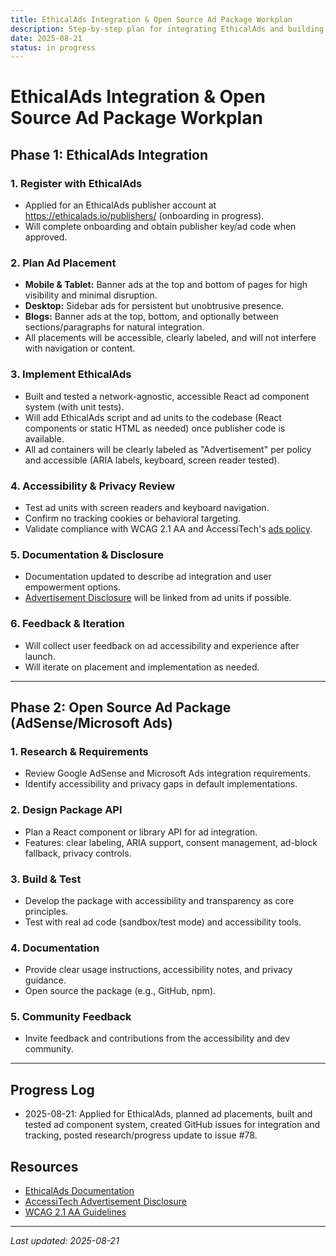```yaml
---
title: EthicalAds Integration & Open Source Ad Package Workplan
description: Step-by-step plan for integrating EthicalAds and building a transparent, accessible ad package for AccessiTech.
date: 2025-08-21
status: in progress
---
```


# EthicalAds Integration & Open Source Ad Package Workplan

## Phase 1: EthicalAds Integration

### 1. Register with EthicalAds

- Applied for an EthicalAds publisher account at https://ethicalads.io/publishers/ (onboarding in progress).
- Will complete onboarding and obtain publisher key/ad code when approved.

### 2. Plan Ad Placement

- **Mobile & Tablet:** Banner ads at the top and bottom of pages for high visibility and minimal disruption.
- **Desktop:** Sidebar ads for persistent but unobtrusive presence.
- **Blogs:** Banner ads at the top, bottom, and optionally between sections/paragraphs for natural integration.
- All placements will be accessible, clearly labeled, and will not interfere with navigation or content.

### 3. Implement EthicalAds

- Built and tested a network-agnostic, accessible React ad component system (with unit tests).
- Will add EthicalAds script and ad units to the codebase (React components or static HTML as needed) once publisher code is available.
- All ad containers will be clearly labeled as "Advertisement" per policy and accessible (ARIA labels, keyboard, screen reader tested).

### 4. Accessibility & Privacy Review

- Test ad units with screen readers and keyboard navigation.
- Confirm no tracking cookies or behavioral targeting.
- Validate compliance with WCAG 2.1 AA and AccessiTech's [ads policy](public/disclosures/ads.md).

### 5. Documentation & Disclosure

- Documentation updated to describe ad integration and user empowerment options.
- [Advertisement Disclosure](public/disclosures/ads.md) will be linked from ad units if possible.

### 6. Feedback & Iteration

- Will collect user feedback on ad accessibility and experience after launch.
- Will iterate on placement and implementation as needed.

---

## Phase 2: Open Source Ad Package (AdSense/Microsoft Ads)

### 1. Research & Requirements

- Review Google AdSense and Microsoft Ads integration requirements.
- Identify accessibility and privacy gaps in default implementations.

### 2. Design Package API

- Plan a React component or library API for ad integration.
- Features: clear labeling, ARIA support, consent management, ad-block fallback, privacy controls.

### 3. Build & Test

- Develop the package with accessibility and transparency as core principles.
- Test with real ad code (sandbox/test mode) and accessibility tools.

### 4. Documentation

- Provide clear usage instructions, accessibility notes, and privacy guidance.
- Open source the package (e.g., GitHub, npm).

### 5. Community Feedback

- Invite feedback and contributions from the accessibility and dev community.

---

## Progress Log

- 2025-08-21: Applied for EthicalAds, planned ad placements, built and tested ad component system, created GitHub issues for integration and tracking, posted research/progress update to issue #78.

## Resources

- [EthicalAds Documentation](https://ethicalads.io/docs/)
- [AccessiTech Advertisement Disclosure](public/disclosures/ads.md)
- [WCAG 2.1 AA Guidelines](https://www.w3.org/WAI/WCAG21/quickref/)

---

_Last updated: 2025-08-21_
